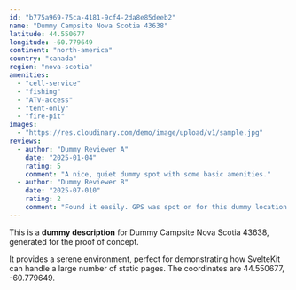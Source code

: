 ```yaml
---
id: "b775a969-75ca-4181-9cf4-2da8e85deeb2"
name: "Dummy Campsite Nova Scotia 43638"
latitude: 44.550677
longitude: -60.779649
continent: "north-america"
country: "canada"
region: "nova-scotia"
amenities:
  - "cell-service"
  - "fishing"
  - "ATV-access"
  - "tent-only"
  - "fire-pit"
images:
  - "https://res.cloudinary.com/demo/image/upload/v1/sample.jpg"
reviews:
  - author: "Dummy Reviewer A"
    date: "2025-01-04"
    rating: 5
    comment: "A nice, quiet dummy spot with some basic amenities."
  - author: "Dummy Reviewer B"
    date: "2025-07-010"
    rating: 2
    comment: "Found it easily. GPS was spot on for this dummy location."
---
```


This is a **dummy description** for Dummy Campsite Nova Scotia 43638, generated for the proof of concept.

It provides a serene environment, perfect for demonstrating how SvelteKit can handle a large number of static pages. The coordinates are 44.550677, -60.779649.

